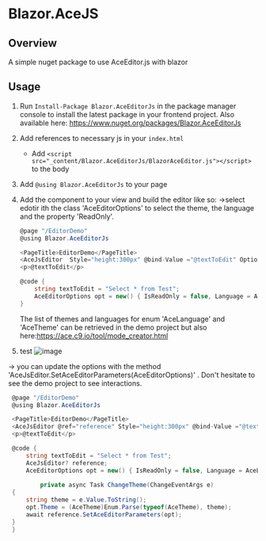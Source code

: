 # Blazor.AceJS

## Overview
A simple nuget package to use AceEditor.js with blazor

## Usage
1. Run `Install-Package Blazor.AceEditorJs` in the package manager console to install the latest package in your frontend project. Also available here: https://www.nuget.org/packages/Blazor.AceEditorJs
2. Add references to necessary js in your `index.html`
    - Add `<script src="_content/Blazor.AceEditorJs/BlazorAceEditor.js"></script>` to the body
3. Add `@using Blazor.AceEditorJs` to your page
4. Add the component to your view and build the editor like so:
    ->select edotir ith the class 'AceEditorOptions' to select the theme, the language and the property 'ReadOnly'.
    ```c#
    @page "/EditorDemo"
    @using Blazor.AceEditorJs   

    <PageTitle>EditorDemo</PageTitle>
    <AceJsEditor  Style="height:300px" @bind-Value ="@textToEdit" Options="opt"></AceJsEditor>
    <p>@textToEdit</p>

    @code {
        string textToEdit = "Select * from Test";
        AceEditorOptions opt = new() { IsReadOnly = false, Language = AceLanguage.sqlserver, Theme = AceTheme.sqlserver };
    }

    ```
    The list of themes and languages for enum 'AceLanguage' and 'AceTheme' can be retrieved in the demo project but also here:https://ace.c9.io/tool/mode_creator.html
    
5. test
![image](https://user-images.githubusercontent.com/46160493/186119032-dde36180-579a-4f68-a553-f04533c8ecba.png)


-> you can update the options with the method 'AceJsEditor.SetAceEditorParameters(AceEditorOptions)' . Don't hesitate to see the demo project to see interactions.

   ```c#
    @page "/EditorDemo"
    @using Blazor.AceEditorJs   

    <PageTitle>EditorDemo</PageTitle>
    <AceJsEditor @ref="reference" Style="height:300px" @bind-Value ="@textToEdit" Options="opt"></AceJsEditor>
    <p>@textToEdit</p>

    @code {
        string textToEdit = "Select * from Test";
        AceJsEditor? reference;
        AceEditorOptions opt = new() { IsReadOnly = false, Language = AceLanguage.sqlserver, Theme = AceTheme.sqlserver };
        
            private async Task ChangeTheme(ChangeEventArgs e)
    {
        string theme = e.Value.ToString();
        opt.Theme = (AceTheme)Enum.Parse(typeof(AceTheme), theme);
        await reference.SetAceEditorParameters(opt);
    }
    }
   ```
   
